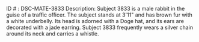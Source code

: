 ID # : DSC-MATE-3833
Description: Subject 3833 is a male rabbit in the guise of a traffic officer. The subject stands at 3'11" and has brown fur with a white underbelly. Its head is adorned with a Doge hat, and its ears are decorated with a jade earring. Subject 3833 frequently wears a silver chain around its neck and carries a whistle.